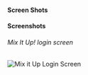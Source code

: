 #### Screen Shots
#### Screenshots

###### Mix It Up! login screen
![Mix it Up Login Screen](https://github.com/MATTALUI/miucomics-api/tree/prepareForLaunch/docs/wireframes/screenshots/login.png)
